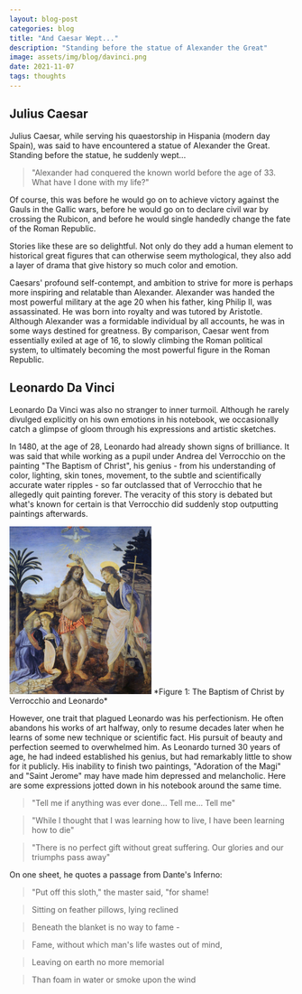 ```yaml
---
layout: blog-post
categories: blog
title: "And Caesar Wept..."
description: "Standing before the statue of Alexander the Great"
image: assets/img/blog/davinci.png
date: 2021-11-07
tags: thoughts
---
```


## Julius Caesar

Julius Caesar, while serving his quaestorship in Hispania (modern day Spain), was said to have encountered a statue of Alexander the Great. Standing before the statue, he suddenly wept...

> "Alexander had conquered the known world before the age of 33. What have I done with my life?"

Of course, this was before he would go on to achieve victory against the Gauls in the Gallic wars, before he would go on to declare civil war by crossing the Rubicon, and before he would single handedly change the fate of the Roman Republic.

Stories like these are so delightful. Not only do they add a human element to historical great figures that can otherwise seem mythological, they also add a layer of drama that give history so much color and emotion.

Caesars' profound self-contempt, and ambition to strive for more is perhaps more inspiring and relatable than Alexander. Alexander was handed the most powerful military at the age 20 when his father, king Philip II, was assassinated. He was born into royalty and was tutored by Aristotle. Although Alexander was a formidable individual by all accounts, he was in some ways destined for greatness. By comparison, Caesar went from essentially exiled at age of 16, to slowly climbing the Roman political system, to ultimately becoming the most powerful figure in the Roman Republic.

## Leonardo Da Vinci

Leonardo Da Vinci was also no stranger to inner turmoil. Although he rarely divulged explicitly on his own emotions in his notebook, we occasionally catch a glimpse of gloom through his expressions and artistic sketches.

In 1480, at the age of 28, Leonardo had already shown signs of brilliance. It was said that while working as a pupil under Andrea del Verrocchio on the painting "The Baptism of Christ", his genius - from his understanding of color, lighting, skin tones, movement, to the subtle and scientifically accurate water ripples -  so far outclassed that of Verrocchio that he allegedly quit painting forever. The veracity of this story is debated but what's known for certain is that Verrocchio did suddenly stop outputting paintings afterwards.

<img src="/assets/img/blog/davinci.png" style="width:50%;"/>
*Figure 1: The Baptism of Christ by Verrocchio and Leonardo*

However, one trait that plagued Leonardo was his perfectionism. He often abandons his works of art halfway, only to resume decades later when he learns of some new technique or scientific fact. His pursuit of beauty and perfection seemed to overwhelmed him. As Leonardo turned 30 years of age, he had indeed established his genius, but had remarkably little to show for it publicly. His inability to finish two paintings, "Adoration of the Magi" and "Saint Jerome" may have made him depressed and melancholic. Here are some expressions jotted down in his notebook around the same time.

> "Tell me if anything was ever done... Tell me... Tell me"

> "While I thought that I was learning how to live, I have been learning how to die"

> "There is no perfect gift without great suffering. Our glories and our triumphs pass away"

On one sheet, he quotes a passage from Dante's Inferno:

> "Put off this sloth," the master said, "for shame!

> Sitting on feather pillows, lying reclined

> Beneath the blanket is no way to fame - 

> Fame, without which man's life wastes out of mind,

> Leaving on earth no more memorial

> Than foam in water or smoke upon the wind
